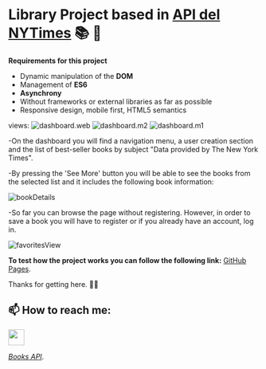 # Library Project based in  [API del NYTimes](https://developer.nytimes.com/apis)  :books: :book:

**Requirements for this project**
- Dynamic manipulation of the **DOM**
- Management of **ES6**
- **Asynchrony**
- Without frameworks or external libraries as far as possible
- Responsive design, mobile first, HTML5 semantics

views:
![dashboard.web](https://github.com/GabrielaSpace/ProyectoBiblioteca/blob/develop/assets/dashboard.png)
![dashboard.m2](https://github.com/GabrielaSpace/ProyectoBiblioteca/blob/develop/assets/mobileView2.png)
![dashboard.m1](https://github.com/GabrielaSpace/ProyectoBiblioteca/blob/develop/assets/mobileView.png)

-On the dashboard you will find a navigation menu, a user creation section and the list of best-seller books by subject "Data provided by The New York Times".

-By pressing the 'See More' button you will be able to see the books from the selected list and it includes the following book information:

![bookDetails](https://github.com/GabrielaSpace/ProyectoBiblioteca/blob/develop/assets/bookDetails.png)

-So far you can browse the page without registering. However, in order to save a book you will have to register or if you already have an account, log in.

![favoritesView](https://github.com/GabrielaSpace/ProyectoBiblioteca/blob/develop/assets/favorites.png)

**To test how the project works you can follow the following link:**
[GitHub Pages](https://pages.github.com/).

Thanks for getting here. 	:handshake::sparkling_heart:


## 📫 How to reach me:
<p align="left"><a href="https://www.github.com/GabrielaSpace" target="_blank" rel="noreferrer"><img src="https://raw.githubusercontent.com/GabrielaSpace/readme-generator/main/public/icons/socials/github.svg" width="32" height="32" /></a></p>


*[Books API](https://developer.nytimes.com/docs/books-product/1/overview)*.
